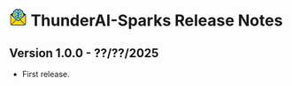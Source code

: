 # ![ThunderAI-Sparks icon](images/icon-32px.png "ThunderAI-Sparks") ThunderAI-Sparks Release Notes





<h2>Version 1.0.0 - ??/??/2025</h2>
<ul>
  <li>First release.</li>
</ul>
